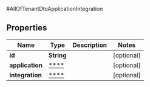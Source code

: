 #AllOfTenantDtoApplicationIntegration

## Properties
Name | Type | Description | Notes
------------ | ------------- | ------------- | -------------
**id** | **String** |  | [optional] 
**application** | [****](.md) |  | [optional] 
**integration** | [****](.md) |  | [optional] 

